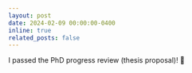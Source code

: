 ```yaml
---
layout: post
date: 2024-02-09 00:00:00-0400
inline: true
related_posts: false
---
```


I passed the PhD progress review (thesis proposal)! :rocket:

